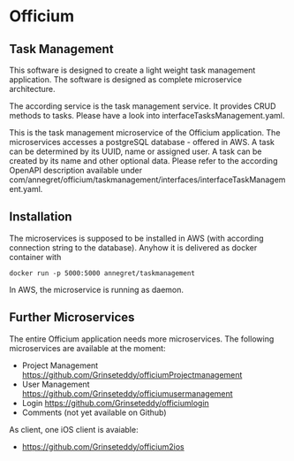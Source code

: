 # Officium
## Task Management
This software is designed to create a light weight task management application.
The software is designed as complete microservice architecture.

The according service is the task management service. It provides CRUD methods
to tasks. Please have a look into interfaceTasksManagement.yaml.

This is the task management microservice of the Officium application.
The microservices accesses a postgreSQL database - offered in AWS.
A task can be determined by its UUID, name or assigned user.
A task can be created by its name and other optional data. Please refer to the
according OpenAPI description available under com/annegret/officium/taskmanagement/interfaces/interfaceTaskManagement.yaml.

## Installation
The microservices is supposed to be installed in AWS (with according connection 
string to the database). Anyhow it is delivered as docker container with 

`docker run -p 5000:5000 annegret/taskmanagement`

In AWS, the microservice is running as daemon.

## Further Microservices

The entire Officium application needs more microservices. The following microservices
are available at the moment:
* Project Management https://github.com/Grinseteddy/officiumProjectmanagement
* User Management https://github.com/Grinseteddy/officiumusermanagement
* Login https://github.com/Grinseteddy/officiumlogin
* Comments (not yet available on Github)

As client, one iOS client is avaiable:
 * https://github.com/Grinseteddy/officium2ios


